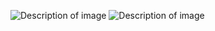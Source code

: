 ![Description of image](https://pasf.vercel.app/api/langs?Username=asel71541&ext=svg)
![Description of image](https://pasf.vercel.app/api/data?Username=asel71541&ext=svg)

